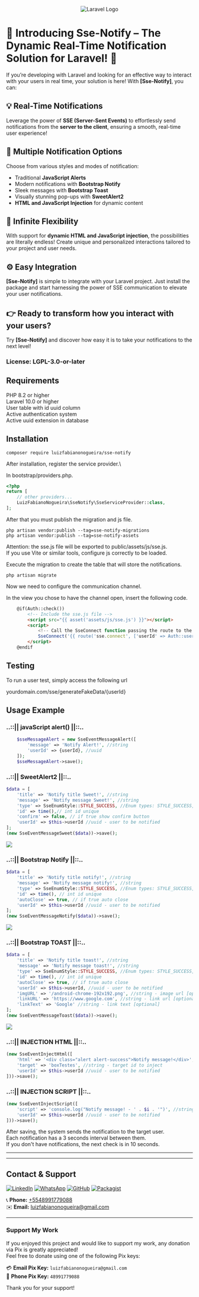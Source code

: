 <p align="center"><img src="src/Assets/img/laravel.png" alt="Laravel Logo"></p>


# 🚀 Introducing Sse-Notify – The Dynamic Real-Time Notification Solution for Laravel! 🎉

If you’re developing with Laravel and looking for an effective way to interact with your users in real time, your solution is here! With **[Sse-Notify]**, you can:

## 💡 Real-Time Notifications
Leverage the power of **SSE (Server-Sent Events)** to effortlessly send notifications from the **server to the client**, ensuring a smooth, real-time user experience!

## 🔔 Multiple Notification Options
Choose from various styles and modes of notification:
- Traditional **JavaScript Alerts**
- Modern notifications with **Bootstrap Notify**
- Sleek messages with **Bootstrap Toast**
- Visually stunning pop-ups with **SweetAlert2**
- **HTML and JavaScript Injection** for dynamic content

## 🎯 Infinite Flexibility
With support for **dynamic HTML and JavaScript injection**, the possibilities are literally endless! Create unique and personalized interactions tailored to your project and user needs.

## ⚙️ Easy Integration
**[Sse-Notify]** is simple to integrate with your Laravel project. Just install the package and start harnessing the power of SSE communication to elevate your user notifications.

## 👉 Ready to transform how you interact with your users?
Try **[Sse-Notify]** and discover how easy it is to take your notifications to the next level!

### License: LGPL-3.0-or-later

## Requirements
PHP 8.2 or higher \
Laravel 10.0 or higher \
User table with id uuid column \
Active authentication system \
Active uuid extension in database

## Installation

```shell
composer require luizfabianonogueira/sse-notify
```

After installation, register the service provider.\

In bootstrap/providers.php.
```php
<?php
return [
    // other providers...
    LuizFabianoNogueira\SseNotify\SseServiceProvider::class, 
];
```
After that you must publish the migration and js file.

```shell    
php artisan vendor:publish --tag=sse-notify-migrations
php artisan vendor:publish --tag=sse-notify-assets
```
Attention: the sse.js file will be exported to public/assets/js/sse.js. \
If you use Vite or similar tools, configure js correctly to be loaded.

Execute the migration to create the table that will store the notifications.

```shell    
php artisan migrate
```

Now we need to configure the communication channel. 

In the view you chose to have the channel open, insert the following code.

```html
    @if(Auth::check())
        <!-- Include the sse.js file -->
        <script src="{{ asset('assets/js/sse.js') }}"></script>
        <script>
            <!-- Call the SseConnect function passing the route to the connection -->
            SseConnect('{{ route('sse.connect', ['userId' => Auth::user()->id]) }}');
        </script>
    @endif
```

## Testing
To run a user test, simply access the following url

yourdomain.com/sse/generateFakeData/{userId}

## Usage Example

### ..::|| javaScript alert() ||::..

```php
    $sseMessageAlert = new SseEventMessageAlert([
        'message' => 'Notify Alert!', //string
        'userId' => {userId}, //uuid
    ]);
    $sseMessageAlert->save();
```

### ..::|| SweetAlert2 ||::..
```php
$data = [
    'title' => 'Notify title Sweet!', //string
    'message' => 'Notify message Sweet!', //string
    'type' => SseEnumStyle::STYLE_SUCCESS, //Enum types: STYLE_SUCCESS, STYLE_ERROR, STYLE_WARNING, STYLE_INFO
    'id' => time(),// int id unique
    'confirm' => false, // if true show confirm button
    'userId' => $this->userId //uuid - user to be notified
];
(new SseEventMessageSweet($data))->save();
```
<img src="src/Assets/img/sweetalert.png">

### ..::|| Bootstrap Notify ||::..
```php
$data = [
    'title' => 'Notify title notify!', //string
    'message' => 'Notify message notify!', //string
    'type' => SseEnumStyle::STYLE_SUCCESS, //Enum types: STYLE_SUCCESS, STYLE_ERROR, STYLE_WARNING, STYLE_INFO
    'id' => time(), // int id unique
    'autoClose' => true, // if true auto close
    'userId' => $this->userId //uuid - user to be notified
];
(new SseEventMessageNotify($data))->save();
```
<img src="src/Assets/img/bootstrap.png">

### ..::|| Bootstrap TOAST ||::..
```php
$data = [
    'title' => 'Notify title toast!', //string
    'message' => 'Notify message toast!', //string   
    'type' => SseEnumStyle::STYLE_SUCCESS, //Enum types: STYLE_SUCCESS, STYLE_ERROR, STYLE_WARNING, STYLE_INFO
    'id' => time(), // int id unique
    'autoClose' => true, // if true auto close
    'userId' => $this->userId, //uuid - user to be notified
    'imgURL' => '/android-chrome-192x192.png', //string - image url [optional]
    'linkURL' => 'https://www.google.com', //string - link url [optional]
    'linkText' => 'Google' //string - link text [optional]
];
(new SseEventMessageToast($data))->save();
```
<img src="src/Assets/img/toast.png">

### ..::|| INJECTION HTML ||::..
```php
(new SseEventInjectHtml([
    'html' => '<div class="alert alert-success">Notify message!</div>', //string - html to be injected 
    'target' => 'boxTestes', //string - target id to inject
    'userId' => $this->userId //uuid - user to be notified
]))->save();
```

### ..::|| INJECTION SCRIPT ||::..
```php
(new SseEventInjectScript([
    'script' => 'console.log("Notify message! - ' . $i . '")', //string - script to be injected
    'userId' => $this->userId //uuid - user to be notified
]))->save();
```

After saving, the system sends the notification to the target user. \
Each notification has a 3 seconds interval between them. \
If you don't have notifications, the next check is in 10 seconds.


___
___

## Contact & Support

[![LinkedIn](https://img.shields.io/badge/LinkedIn-000?style=for-the-badge&logo=linkedin&logoColor=white)](https://www.linkedin.com/in/luiz-fabiano-nogueira-b20875170/)
[![WhatsApp](https://img.shields.io/badge/WhatsApp-000?style=for-the-badge&logo=whatsapp&logoColor=white)](https://api.whatsapp.com/send?phone=5548991779088)
[![GitHub](https://img.shields.io/badge/GitHub-000?style=for-the-badge&logo=github&logoColor=white)](https://github.com/LuizFabianoNogueira)
[![Packagist](https://img.shields.io/badge/Packagist-000?style=for-the-badge&logo=packagist&logoColor=white)](https://packagist.org/packages/luizfabianonogueira/)

📞 **Phone:** [+5548991779088](tel:+5548991779088)  
✉️ **Email:** [luizfabianonogueira@gmail.com](mailto:luizfabianonogueira@gmail.com)

---

### Support My Work

If you enjoyed this project and would like to support my work, any donation via Pix is greatly appreciated!  
Feel free to donate using one of the following Pix keys:

💳 **Email Pix Key:** `luizfabianonogueira@gmail.com`  
📱 **Phone Pix Key:** `48991779088`

Thank you for your support!

